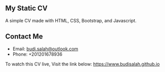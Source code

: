 ## My Static CV
A simple CV made with HTML, CSS, Bootstrap, and Javascript.

## Contact Me
- Email: budi.salah@outlook.com
- Phone: +201201678936

To watch this CV live, Visit the link below:
https://www.budisalah.github.io